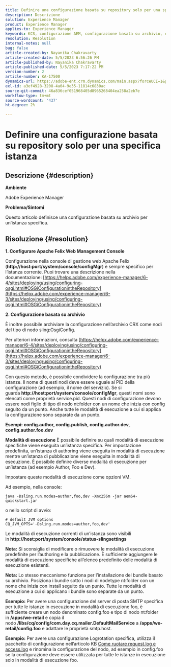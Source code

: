 ```yaml
---
title: Definire una configurazione basata su repository solo per una specifica istanza
description: Descrizione
solution: Experience Manager
product: Experience Manager
applies-to: Experience Manager
keywords: KCS, configurazione AEM, configurazione basata su archivio, console di gestione web Apache Felix
resolution: Resolution
internal-notes: null
bug: false
article-created-by: Nayanika Chakravarty
article-created-date: 5/5/2023 6:56:26 PM
article-published-by: Nayanika Chakravarty
article-published-date: 5/5/2023 7:17:22 PM
version-number: 2
article-number: KA-17500
dynamics-url: https://adobe-ent.crm.dynamics.com/main.aspx?forceUCI=1&pagetype=entityrecord&etn=knowledgearticle&id=c2334588-76eb-ed11-a7c6-6045bd006704
exl-id: a3ef4928-3208-4a04-9e35-11814c6830ac
source-git-commit: 46a836cef051968405d8965268404ea258a2eb7e
workflow-type: tm+mt
source-wordcount: '437'
ht-degree: 2%

---
```


# Definire una configurazione basata su repository solo per una specifica istanza

## Descrizione {#description}


<b>Ambiente</b>

Adobe Experience Manager

<b>Problema/Sintomi</b>

Questo articolo definisce una configurazione basata su archivio per un’istanza specifica.


## Risoluzione {#resolution}

<b>1. Configurare Apache Felix Web Management Console</b>


Configurazione nella console di gestione web Apache Felix (<b>http://host:port/system/console/configMgr</b>) è sempre specifico per l’istanza corrente.
Puoi trovare una descrizione nella documentazione: [https://helpx.adobe.com/experience-manager/6-4/sites/deploying/using/configuring-osgi.html#OSGiConfigurationintheRepository](https://helpx.adobe.com/experience-manager/6-3/sites/deploying/using/configuring-osgi.html#OSGiConfigurationintheRepository)


<b>2. Configurazione basata su archivio</b>


È inoltre possibile archiviare la configurazione nell’archivio CRX come nodi del tipo di nodo sling:OsgiConfig.

Per ulteriori informazioni, consulta [https://helpx.adobe.com/experience-manager/6-4/sites/deploying/using/configuring-osgi.html#OSGiConfigurationintheRepository](https://helpx.adobe.com/experience-manager/6-3/sites/deploying/using/configuring-osgi.html#OSGiConfigurationintheRepository)

Con questo metodo, è possibile condividere la configurazione tra più istanze.
Il nome di questi nodi deve essere uguale al PID della configurazione (ad esempio, il nome del servizio). Se si guarda <b>http://host:port/system/console/configMgr</b>, questi nomi sono elencati come proprietà service.pid. Questi nodi di configurazione devono essere nodi figlio di tipo di nodo nt:folder con un nome che inizia con config seguito da un punto. Anche tutte le modalità di esecuzione a cui si applica la configurazione sono separate da un punto.

<b>Esempi: config.author, config.publish, config.author.dev, config.author.foo.dev</b>


<b>Modalità di esecuzione</b>
È possibile definire su quali modalità di esecuzione specifiche viene eseguita un’istanza specifica. Per impostazione predefinita, un’istanza di authoring viene eseguita in modalità di esecuzione mentre un’istanza di pubblicazione viene eseguita in modalità di esecuzione. È possibile definire diverse modalità di esecuzione per un’istanza (ad esempio Author, Foo e Dev).

Impostare queste modalità di esecuzione come opzioni VM.

Ad esempio, nella console:


```
java -Dsling.run.modes=author,foo,dev -Xmx256m -jar aem64-quickstart.jar
```


o nello script di avvio:


```
# default JVM options
CQ_JVM_OPTS='-Dsling.run.modes=author,foo,dev'
```


Le modalità di esecuzione correnti di un’istanza sono visibili in <b>http://host:port/system/console/status-slingsettings</b>

<b>Nota:</b> Si sconsiglia di modificare o rimuovere le modalità di esecuzione predefinite per l’authoring e la pubblicazione. È sufficiente aggiungere le modalità di esecuzione specifiche all’elenco predefinito delle modalità di esecuzione esistenti.

<b>Nota:</b> Lo stesso meccanismo funziona per l’installazione del bundle basato su archivio. Posiziona i bundle sotto i nodi di nodetype nt:folder con un nome che inizia con install seguito da un punto. Tutte le modalità di esecuzione a cui si applicano i bundle sono separate da un punto.

<b>Esempio:</b> Per avere una configurazione del server di posta SMTP specifica per tutte le istanze in esecuzione in modalità di esecuzione foo, è sufficiente creare un nodo denominato config.foo e tipo di nodo nt:folder in <b>/apps/we-retail</b> e copia il nodo <b>/libs/cq/config/com.day.cq.mailer.DefaultMailService</b> a <b>/apps/we-retail/config.foo</b> e adattare le proprietà smtp.host.

<b>Esempio:</b> Per avere una configurazione Logrotation specifica, utilizza il pacchetto di configurazione nell’articolo KB [Come ruotare request.log e access.log](https://helpx.adobe.com/experience-manager/kb/HowToRotateRequestAndAccessLog.html "Come ruotare request.log e access.log ") e rinomina la configurazione del nodo, ad esempio in config.foo se la configurazione deve essere utilizzata per tutte le istanze in esecuzione solo in modalità di esecuzione foo.
